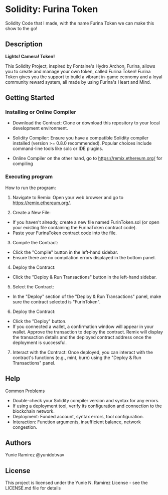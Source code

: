 # Solidity: Furina Token

Solidity Code that I made, with the name Furina Token we can make this show to the go!

## Description

**Lights! Camera! Token!**

This Solidity Project, inspired by Fontaine's Hydro Archon, Furina, allows you to create and manage your own token, called Furina Token! Furina Token gives you the support to build a vibrant in-game economy and a loyal community reward system, all made by using Furina's Heart and Mind.

## Getting Started

### Installing or Online Compiler

* Download the Contract: Clone or download this repository to your local development environment.
  
* Solidity Compiler: Ensure you have a compatible Solidity compiler installed (version >= 0.8.0 recommended). Popular choices include command-line tools like solc or IDE plugins.

* Online Compiler on the other hand, go to https://remix.ethereum.org/ for compiling

### Executing program

How to run the program:

1. Navigate to Remix: Open your web browser and go to https://remix.ethereum.org/.

2. Create a New File:

* If you haven't already, create a new file named FurinToken.sol (or open your existing file containing the FurinaToken contract code).
* Paste your FurinaToken contract code into the file.
  
3. Compile the Contract:

* Click the "Compile" button in the left-hand sidebar.
* Ensure there are no compilation errors displayed in the bottom panel.

4. Deploy the Contract:

* Click the "Deploy & Run Transactions" button in the left-hand sidebar.

5. Select the Contract:

* In the "Deploy" section of the "Deploy & Run Transactions" panel, make sure the contract selected is "FurinToken".

6. Deploy the Contract:

* Click the "Deploy" button.
* If you connected a wallet, a confirmation window will appear in your wallet. Approve the transaction to deploy the contract.
Remix will display the transaction details and the deployed contract address once the deployment is successful.

7. Interact with the Contract:
Once deployed, you can interact with the contract's functions (e.g., mint, burn) using the "Deploy & Run Transactions" panel.


## Help

Common Problems

* Double-check your Solidity compiler version and syntax for any errors.
* If using a deployment tool, verify its configuration and connection to the blockchain network.
* Deployment: Funded account, syntax errors, tool configuration.
* Interaction: Function arguments, insufficient balance, network congestion.

## Authors

Yunie Ramirez
@yunidotwav

## License

This project is licensed under the Yunie N. Ramirez License - see the LICENSE.md file for details
